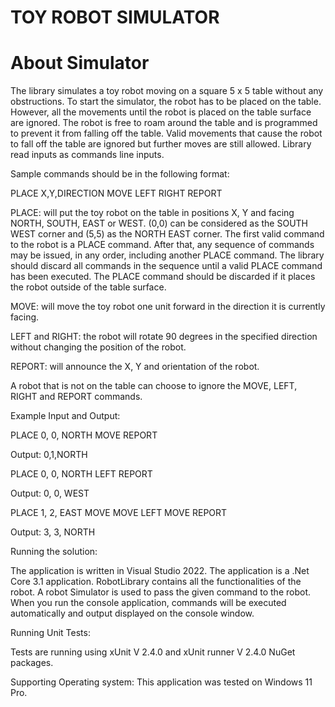 # TOY ROBOT SIMULATOR

# About Simulator

The library simulates a toy robot moving on a square 5 x 5 table without any obstructions. To start the simulator, the robot has to be placed on the table. 
However, all the movements until the robot is placed on the table surface are ignored. The robot is free to roam around the table and is programmed to prevent it from falling off the 
table. Valid movements that cause the robot to fall off the table are ignored but further moves are still allowed. Library read inputs
as commands line inputs.

Sample commands should be in the following format:

PLACE X,Y,DIRECTION
MOVE
LEFT
RIGHT
REPORT

PLACE: will put the toy robot on the table in positions X, Y and facing NORTH, SOUTH, EAST or WEST. (0,0) can be considered as the SOUTH WEST corner
and (5,5) as the NORTH EAST corner. The first valid command to the robot is a PLACE command. After that, any sequence of commands may be issued, 
in any order, including another PLACE command. The library should discard all commands in the sequence until a valid PLACE command has been 
executed. The PLACE command should be discarded if it places the robot outside of the table surface.

MOVE: will move the toy robot one unit forward in the direction it is currently facing.

LEFT and RIGHT: the robot will rotate 90 degrees in the specified direction without changing the position of the robot.

REPORT: will announce the X, Y and orientation of the robot.

A robot that is not on the table can choose to ignore the MOVE, LEFT, RIGHT and REPORT commands.

Example Input and Output:


PLACE 0, 0, NORTH
MOVE
REPORT

Output: 0,1,NORTH

PLACE 0, 0, NORTH
LEFT
REPORT

Output: 0, 0, WEST

PLACE 1, 2, EAST
MOVE
MOVE
LEFT
MOVE
REPORT

Output: 3, 3, NORTH

Running the solution:

The application is written in Visual Studio 2022. The application is a .Net Core 3.1 application. RobotLibrary 
contains all the functionalities of the robot. A robot Simulator is used to pass the given command to the robot. When
you run the console application, commands will be executed automatically and output displayed on the console window.

Running Unit Tests:

Tests are running using xUnit V 2.4.0 and xUnit runner V 2.4.0 NuGet packages.

Supporting Operating system:
This application was tested on Windows 11 Pro.
